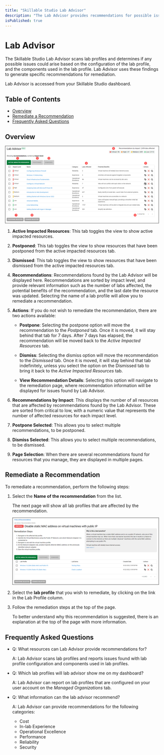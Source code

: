 ```yaml
---
title: "Skillable Studio Lab Advisor"
description: "The Lab Advisor provides recommendations for possible issues found in lab profiles and lab profile configuration."
isPublished: true
---
```


# Lab Advisor

The Skillable Studio Lab Advisor scans lab profiles and determines if any possible issues could arise based on the configuration of the lab profile, and the components used in the lab profile. Lab Advisor uses these findings to generate specific recommendations for remediation. 

Lab Advisor is accessed from your Skillable Studio dashboard. 

## Table of Contents

- [Overview](#overview)
- [Remediate a Recommendation](#remediate-a-recommendation)
- [Frequently Asked Questions](#frequently-asked-questions)

## Overview

![Lab Advisor Dashboard](images/lab-advisor-overview.png)

1. **Active Impacted Resources**: This tab toggles the view to show active impacted resources. 

1. **Postponed**: This tab toggles the view to show resources that have been postponed from the active impacted resources tab.

1. **Dismissed**: This tab toggles the view to show resources that have been dismissed from the active impacted resources tab.

1. **Recommendations**: Recommendations found by the Lab Advisor will be displayed here. Recommendations are sorted by impact level, and provide relevant information such as the number of labs affected, the potential benefits of the recommendation, and the last date the resource was updated. Selecting the name of a lab profile will allow you to remediate a recommendation.

1. **Actions**: If you do not wish to remediate the recommendation, there are two actions available: 

    - **Postpone**: Selecting the postpone option will move the recommendation to the _Postponed_ tab. Once it is moved, it will stay behind that tab for 7 days. After 7 days has elapsed, the recommendation will be moved back to the _Active Impacted Resources_ tab. 

    - **Dismiss**: Selecting the dismiss option will move the recommendation to the _Dismissed_ tab. Once it is moved, it will stay behind that tab indefinitely, unless you select the option on the Dismissed tab to bring it back to the _Active Impacted Resources_ tab. 

    - **View Recommendation Details**: Selecting this option will navigate to the remediation page, where recommendation information will be displayed for issues found by Lab Advisor. 

1. **Recommendations by Impact**: This displays the number of all resources that are affected by recommendations found by the Lab Advisor. These are sorted from critical to low, with a numeric value that represents the number of affected resources for each impact level. 

1. **Postpone Selected**: This allows you to select multiple recommendations, to be postponed. 

1. **Dismiss Selected**: This allows you to select multiple recommendations, to be dismissed. 

1. **Page Selection**: When there are several recommendations found for resources that you manage, they are displayed in multiple pages. 

## Remediate a Recommendation

To remediate a recommendation, perform the following steps: 

1.  Select the **Name of the recommendation** from the list.

    The next page will show all lab profiles that are affected by the recommendation.

    ![Remediate Recommendatoin](images/remediate-recommendation.png)

1. Select the **lab profile** that you wish to remediate, by clicking on the link in the Lab Profile column.

1. Follow the remediation steps at the top of the page. 

    To better understand why this recommendation is suggested, there is an explanation at the top of the page with more information. 

## Frequently Asked Questions

- Q: What resources can Lab Advisor provide recommendations for? 
 
  A: Lab Advisor scans lab profiles and reports issues found with lab profile configuration and components used in lab profiles.

- Q: Which lab profiles will lab advisor show me on my dashboard? 

    A: Lab Advisor can report on lab profiles that are configured on your user account on the _Managed Organizations_ tab. 

- Q: What information can the lab advisor recommend? 
 
  A: Lab Advisor can provide recommendations for the following categories: 
    
  - Cost
  - In-lab Experience
  - Operational Excellence
  - Performance
  - Reliability
  - Security

